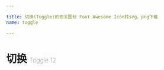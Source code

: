 ```yaml
---

title: 切换(Toggle)的相关图标 Font Awesome Icon转svg、png下载
name: toggle

---
```


# 切换  <small style="font-size: 60%;font-weight: 100">Toggle <span class="badge-secondary badge">12</span> </small>

<search tag="toggle" :max="0"/>


